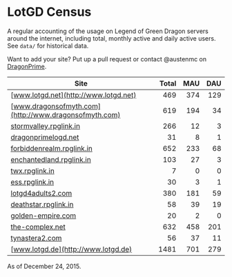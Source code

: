 # LotGD Census
A regular accounting of the usage on Legend of Green Dragon servers around the internet, including total, monthly active and daily active users. See `data/` for historical data.

Want to add your site? Put up a pull request or contact @austenmc on [DragonPrime](http://dragonprime.net).


Site | Total | MAU | DAU
--- | ---:| ---:| ---:
[www.lotgd.net](http://www.lotgd.net)|469|374|129
[www.dragonsofmyth.com](http://www.dragonsofmyth.com)|619|194|34
[stormvalley.rpglink.in](http://stormvalley.rpglink.in)|266|12|3
[dragonprimelogd.net](http://dragonprimelogd.net)|31|8|1
[forbiddenrealm.rpglink.in](http://forbiddenrealm.rpglink.in)|652|233|68
[enchantedland.rpglink.in](http://enchantedland.rpglink.in)|103|27|3
[twx.rpglink.in](http://twx.rpglink.in)|7|0|0
[ess.rpglink.in](http://ess.rpglink.in)|30|3|1
[lotgd4adults2.com](http://lotgd4adults2.com)|380|181|59
[deathstar.rpglink.in](http://deathstar.rpglink.in)|58|39|19
[golden-empire.com](http://golden-empire.com)|20|2|0
[the-complex.net](http://the-complex.net)|632|458|201
[tynastera2.com](http://tynastera2.com)|56|37|11
[www.lotgd.de](http://www.lotgd.de)|1481|701|279

As of December 24, 2015.
